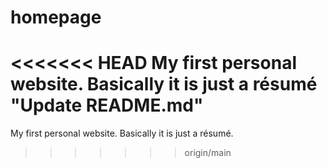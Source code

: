 # homepage
<<<<<<< HEAD
My first personal website. Basically it is just a résumé
"Update README.md" 
=======
My first personal website. Basically it is just a résumé.
>>>>>>> origin/main
